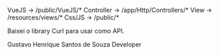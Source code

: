 VueJS -> /public/VueJS/*
Controller -> /app/Http/Controllers/*
View -> /resources/views/*
Css/JS -> /public/*


Baixei o library Curl para usar como API.

Gustavo Henrique Santos de Souza
Developer